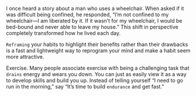 I once heard a story about a man who uses a wheelchair. When
asked if it was difficult being confined, he responded, “I’m not
confined to my wheelchair—I am liberated by it. If it wasn’t for my
wheelchair, I would be bed-bound and never able to leave my house.”
This shift in perspective completely transformed how he lived each
day. 

`Reframing` your habits to highlight their benefits rather than their
drawbacks is a fast and lightweight way to reprogram your mind and
make a habit seem more attractive.

Exercise. Many people associate exercise with being a challenging
task that `drains` energy and wears you down. You can just as easily
view it as a way to develop skills and build you up. Instead of telling
yourself “I need to go run in the morning,” say “It’s time to build
`endurance` and get fast.”
